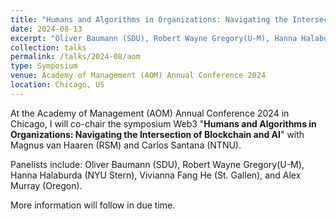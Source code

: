 ```yaml
---
title: "Humans and Algorithms in Organizations: Navigating the Intersection of Blockchain and AI"
date: 2024-08-13
excerpt: "Oliver Baumann (SDU), Robert Wayne Gregory(U-M), Hanna Halaburda (NYU Stern), Vivianna Fang He (St. Gallen), and Alex Murray (Oregon)"
collection: talks
permalink: /talks/2024-08/aom
type: Symposium
venue: Academy of Management (AOM) Annual Conference 2024
location: Chicago, US
---
```


At the Academy of Management (AOM) Annual Conference 2024 in Chicago, I will co-chair the symposium Web3 "**Humans and Algorithms in Organizations: Navigating the Intersection of Blockchain and AI**" with Magnus van Haaren (RSM) and Carlos Santana (NTNU).

Panelists include: Oliver Baumann (SDU), Robert Wayne Gregory(U-M), Hanna Halaburda (NYU Stern), Vivianna Fang He (St. Gallen), and Alex Murray (Oregon).

More information will follow in due time.